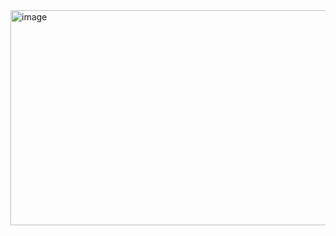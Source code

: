<img width="620" height="344" alt="image" src="https://github.com/user-attachments/assets/6b58dd6e-a43b-4f64-97fd-b9302c90ee66" />

